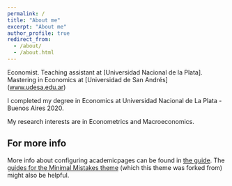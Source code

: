 ```yaml
---
permalink: /
title: "About me"
excerpt: "About me"
author_profile: true
redirect_from: 
  - /about/
  - /about.html
---
```

Economist. Teaching assistant at [Universidad Nacional de la Plata]. Mastering in Economics at [Universidad de San Andrés] (www.udesa.edu.ar)

I completed my degree in Economics at Universidad Nacional de La Plata - Buenos Aires 2020.

My research interests are in Econometrics and Macroeconomics. 



For more info
------
More info about configuring academicpages can be found in [the guide](https://academicpages.github.io/markdown/). The [guides for the Minimal Mistakes theme](https://mmistakes.github.io/minimal-mistakes/docs/configuration/) (which this theme was forked from) might also be helpful.
